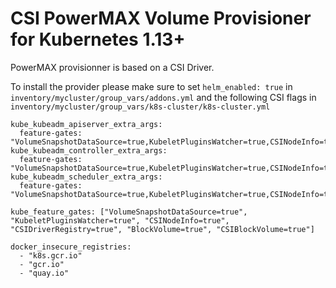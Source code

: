 CSI PowerMAX Volume Provisioner for Kubernetes 1.13+
====================================================

PowerMAX provisionner is based on a CSI Driver.

To install the provider please make sure to set `helm_enabled: true` in `inventory/mycluster/group_vars/addons.yml` and the following CSI flags in `inventory/mycluster/group_vars/k8s-cluster/k8s-cluster.yml`

```
kube_kubeadm_apiserver_extra_args:
  feature-gates: "VolumeSnapshotDataSource=true,KubeletPluginsWatcher=true,CSINodeInfo=true,CSIDriverRegistry=true,BlockVolume=true,CSIBlockVolume=true"
kube_kubeadm_controller_extra_args:
  feature-gates: "VolumeSnapshotDataSource=true,KubeletPluginsWatcher=true,CSINodeInfo=true,CSIDriverRegistry=true,BlockVolume=true,CSIBlockVolume=true"
kube_kubeadm_scheduler_extra_args:
  feature-gates: "VolumeSnapshotDataSource=true,KubeletPluginsWatcher=true,CSINodeInfo=true,CSIDriverRegistry=true,BlockVolume=true,CSIBlockVolume=true"

kube_feature_gates: ["VolumeSnapshotDataSource=true", "KubeletPluginsWatcher=true", "CSINodeInfo=true", "CSIDriverRegistry=true", "BlockVolume=true", "CSIBlockVolume=true"]

docker_insecure_registries:
  - "k8s.gcr.io"
  - "gcr.io"
  - "quay.io"
```

